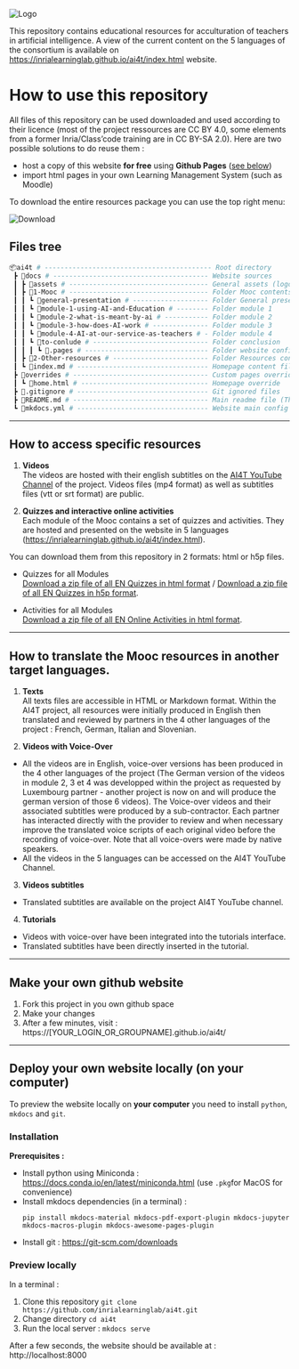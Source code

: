 ![Logo](https://user-images.githubusercontent.com/5736114/133277346-2bf4460c-9a3d-48a7-a28c-6f81fc7f709c.png)

This repository contains educational resources for acculturation of teachers in artificial intelligence. A view of the current content on the 5 languages of the consortium is available on https://inrialearninglab.github.io/ai4t/index.html website.

# How to use this repository

All files of this repository can be used downloaded and used according to their licence (most of the project ressources are CC BY 4.0, some elements from a former Inria/Class’code training are in CC BY-SA 2.0). Here are two possible solutions to do reuse them :
- host a copy of this website **for free** using **Github Pages** ([see below](#make-your-own-github-website))
- import html pages in your own Learning Management System (such as Moodle)

To download the entire resources package you can use the top right menu:

![Download](https://user-images.githubusercontent.com/5736114/133274837-b30bf8fa-abb7-4c15-98cc-a6d87d41f6a8.png)

## Files tree

```bash
📦ai4t # ------------------------------------------ Root directory
 ┣ 📂docs # --------------------------------------- Website sources
 ┃ ┣ 📂assets # ----------------------------------- General assets (logo, favicon, etc)
 ┃ ┣ 📂1-Mooc # ----------------------------------- Folder Mooc contents (A. Thillay interview, full training path)
 ┃ ┃ ┗ 📂general-presentation # ------------------- Folder General presentation of the Mooc (A. Thillay interview, full training path)
 ┃ ┃ ┗ 📂module-1-using-AI-and-Education # -------- Folder module 1
 ┃ ┃ ┗ 📂module-2-what-is-meant-by-ai # ----------- Folder module 2
 ┃ ┃ ┗ 📂module-3-how-does-AI-work # -------------- Folder module 3
 ┃ ┃ ┗ 📂module-4-AI-at-our-service-as-teachers # - Folder module 4
 ┃ ┃ ┗ 📂to-conlude # ----------------------------- Folder conclusion
 ┃ ┃ ┃ ┗ 📜.pages # ------------------------------- Folder website config file
 ┃ ┣ 📂2-Other-resources # ------------------------ Folder Resources contents
 ┃ ┗ 📜index.md # --------------------------------- Homepage content file(overriden by home.html)
 ┣ 📂overrides # ---------------------------------- Custom pages overrides
 ┃ ┗ 📜home.html # -------------------------------- Homepage override
 ┣ 📜.gitignore # --------------------------------- Git ignored files
 ┣ 📜README.md # ---------------------------------- Main readme file (This file you're reading)
 ┗ 📜mkdocs.yml # --------------------------------- Website main config file
```
--------

## How to access specific resources

1. **Videos**  
  The videos are hosted with their english subtitles on the [AI4T YouTube Channel](https://www.youtube.com/channel/UCBd_PgP_BdhmgdSzz5d83vQ) of the project. Videos files (mp4 format) as well as subtitles files (vtt or srt format) are public.

2. **Quizzes and interactive online activities**  
  Each module of the Mooc contains a set of quizzes and activities. They are hosted and presented on the website in 5 languages (https://inrialearninglab.github.io/ai4t/index.html).

  You can download them from this repository in 2 formats: html or h5p files.

  * Quizzes for all Modules  
  [Download a zip file of all EN Quizzes in html format](https://github.com/inrialearninglab/ai4t/raw/main/docs/1-Mooc/Download/Quiz/Quiz-all-in-one-folder-html-EN/Quiz-all-in-one-folder-html-EN.zip) / [Download a zip file of all EN Quizzes in h5p format](https://github.com/inrialearninglab/ai4t/raw/main/docs/1-Mooc/Download/Quiz/Quiz-all-in-one-folder-H5P-EN/Activities-H5P-EN.zip).

  * Activities for all Modules  
  [Download a zip file of all EN Online Activities in html format](https://github.com/inrialearninglab/ai4t/raw/main/docs/1-Mooc/Download/Activities/Activities.zip).

--------

## How to translate the Mooc resources in another target languages.

1. **Texts**  
All texts files are accessible in HTML or Markdown format. Within the AI4T project, all resources were initially produced in English then translated and reviewed by partners in the 4 other languages of the project : French, German, Italian and Slovenian. 

3. **Videos with Voice-Over**  
- All the videos are in English, voice-over versions has been produced in the 4 other languages of the project (The German version of the videos in module 2, 3 et 4 was developped within the project as requested by Luxembourg partner - another project is now on and will produce the german version of those 6 videos).
The Voice-over videos and their associated subtitles were produced by a sub-contractor. Each partner has interacted directly with the provider to review and when necessary improve the translated voice scripts of each original video before the recording of voice-over. Note that all voice-overs were made by native speakers.
- All the videos in the 5 languages can be accessed on the AI4T YouTube Channel.

3. **Videos subtitles**
- Translated subtitles are available on the project AI4T YouTube channel.

4. **Tutorials**  
- Videos with voice-over have been integrated into the tutorials interface.
- Translated subtitles have been directly inserted in the tutorial.

--------

## Make your own github website

1. Fork this project in you own github space
2. Make your changes
3. After a few minutes, visit : https://[YOUR_LOGIN_OR_GROUPNAME].github.io/ai4t/

--------

## Deploy your own website locally (on your computer)

To preview the website locally on **your computer** you need to install `python`, `mkdocs` and `git`.

### Installation

**Prerequisites :**
- Install python using Miniconda : https://docs.conda.io/en/latest/miniconda.html (use `.pkg`for MacOS for convenience)
- Install mkdocs dependencies (in a terminal) :
  ```shell
  pip install mkdocs-material mkdocs-pdf-export-plugin mkdocs-jupyter mkdocs-macros-plugin mkdocs-awesome-pages-plugin
  ```
- Install git : https://git-scm.com/downloads

### Preview locally

In a terminal :

1. Clone this repository `git clone https://github.com/inrialearninglab/ai4t.git`
2. Change directory `cd ai4t`
3. Run the local server : `mkdocs serve`

After a few seconds, the website should be available at : http://localhost:8000
